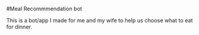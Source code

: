 #Meal Recommmendation bot

This is a bot/app I made for me and my wife to help us choose what to eat for dinner.
